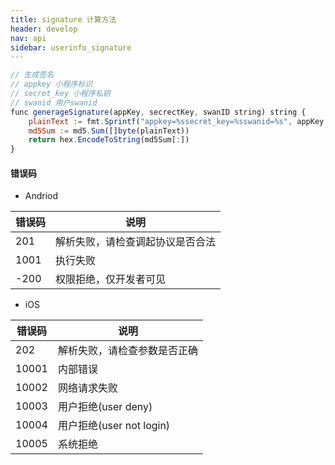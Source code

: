```yaml
---
title: signature 计算方法
header: develop
nav: api
sidebar: userinfo_signature 
---
```

 
 

```js
// 生成签名
// appkey 小程序标识
// secret_key 小程序私钥
// swanid 用户swanid
func generageSignature(appKey, secrectKey, swanID string) string {
    plainText := fmt.Sprintf("appkey=%ssecret_key=%sswanid=%s", appKey, secrectKey, swanID)
    md5Sum := md5.Sum([]byte(plainText))
    return hex.EncodeToString(md5Sum[:])
}
```

#### 错误码
* Andriod

|错误码|说明|
|--|--|
|201|解析失败，请检查调起协议是否合法|
|1001|执行失败|
|-200|权限拒绝，仅开发者可见|

* iOS

|错误码|说明|
|--|--|
|202|解析失败，请检查参数是否正确      |
|10001|内部错误                                           |
|10002|网络请求失败|
|10003|用户拒绝(user deny)|
|10004|用户拒绝(user not login)|
|10005|系统拒绝|